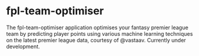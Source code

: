 # fpl-team-optimiser

The fpl-team-optimiser application optimises your fantasy premier league team by predicting player points using various 
machine learning techniques on the latest premier league data, courtesy of @vastaav. Currently under development.